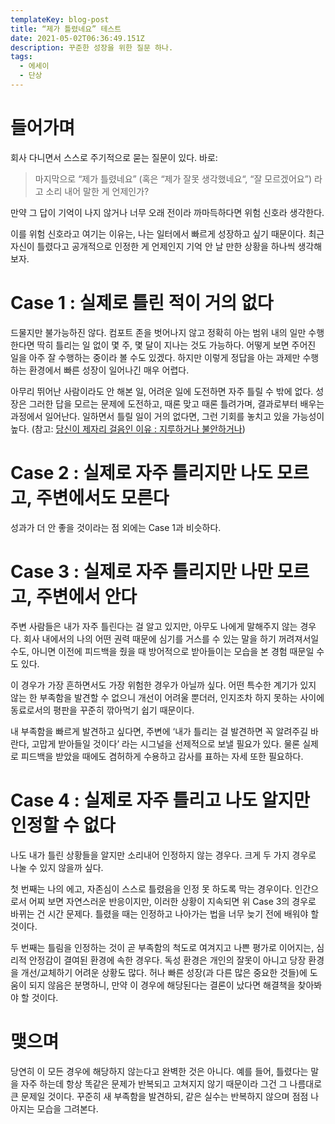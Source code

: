 ```yaml
---
templateKey: blog-post
title: “제가 틀렸네요” 테스트
date: 2021-05-02T06:36:49.151Z
description: 꾸준한 성장을 위한 질문 하나.
tags:
  - 에세이
  - 단상
---
```

# 들어가며

회사 다니면서 스스로 주기적으로 묻는 질문이 있다. 바로: 

> 마지막으로 “제가 틀렸네요” (혹은 “제가 잘못 생각했네요“, “잘 모르겠어요”) 라고 소리 내어 말한 게 언제인가?

만약 그 답이 기억이 나지 않거나 너무 오래 전이라 까마득하다면 위험 신호라 생각한다.

이를 위험 신호라고 여기는 이유는, 나는 일터에서 빠르게 성장하고 싶기 때문이다. 최근 자신이 틀렸다고 공개적으로 인정한 게 언제인지 기억 안 날 만한 상황을 하나씩 생각해보자.

# Case 1 : 실제로 틀린 적이 거의 없다

드물지만 불가능하진 않다. 컴포트 존을 벗어나지 않고 정확히 아는 범위 내의 일만 수행한다면 딱히 틀리는 일 없이 몇 주, 몇 달이 지나는 것도 가능하다. 어떻게 보면 주어진 일을 아주 잘 수행하는 중이라 볼 수도 있겠다. 하지만 이렇게 정답을 아는 과제만 수행하는 환경에서 빠른 성장이 일어나긴 매우 어렵다.

아무리 뛰어난 사람이라도 안 해본 일, 어려운 일에 도전하면 자주 틀릴 수 밖에 없다. 성장은 그러한 답을 모르는 문제에 도전하고, 때론 맞고 때론 틀려가며, 결과로부터 배우는 과정에서 일어난다. 일하면서 틀릴 일이 거의 없다면, 그런 기회를 놓치고 있을 가능성이 높다. (참고: [당신이 제자리 걸음인 이유 : 지루하거나 불안하거나](http://agile.egloos.com/5749946))

# Case 2 : 실제로 자주 틀리지만 나도 모르고, 주변에서도 모른다

성과가 더 안 좋을 것이라는 점 외에는 Case 1과 비슷하다.

# Case 3 : 실제로 자주 틀리지만 나만 모르고, 주변에서 안다

주변 사람들은 내가 자주 틀린다는 걸 알고 있지만, 아무도 나에게 말해주지 않는 경우다. 회사 내에서의 나의 어떤 권력 때문에 심기를 거스를 수 있는 말을 하기 꺼려져서일 수도, 아니면 이전에 피드백을 줬을 때 방어적으로 받아들이는 모습을 본 경험 때문일 수도 있다.

이 경우가 가장 흔하면서도 가장 위험한 경우가 아닐까 싶다. 어떤 특수한 계기가 있지 않는 한 부족함을 발견할 수 없으니 개선이 어려울 뿐더러, 인지조차 하지 못하는 사이에 동료로서의 평판을 꾸준히 깎아먹기 쉽기 때문이다.

내 부족함을 빠르게 발견하고 싶다면, 주변에 ‘내가 틀리는 걸 발견하면 꼭 알려주길 바란다, 고맙게 받아들일 것이다’ 라는 시그널을 선제적으로 보낼 필요가 있다. 물론 실제로 피드백을 받았을 때에도 겸허하게 수용하고 감사를 표하는 자세 또한 필요하다.

# Case 4 : 실제로 자주 틀리고 나도 알지만 인정할 수 없다

나도 내가 틀린 상황들을 알지만 소리내어 인정하지 않는 경우다. 크게 두 가지 경우로 나눌 수 있지 않을까 싶다.

첫 번째는 나의 에고, 자존심이 스스로 틀렸음을 인정 못 하도록 막는 경우이다. 인간으로서 어찌 보면 자연스러운 반응이지만, 이러한 상황이 지속되면 위 Case 3의 경우로 바뀌는 건 시간 문제다. 틀렸을 때는 인정하고 나아가는 법을 너무 늦기 전에 배워야 할 것이다.

두 번째는 틀림을 인정하는 것이 곧 부족함의 척도로 여겨지고 나쁜 평가로 이어지는, 심리적 안정감이 결여된 환경에 속한 경우다. 독성 환경은 개인의 잘못이 아니고 당장 환경을 개선/교체하기 어려운 상황도 많다. 허나 빠른 성장(과 다른 많은 중요한 것들)에 도움이 되지 않음은 분명하니, 만약 이 경우에 해당된다는 결론이 났다면 해결책을 찾아봐야 할 것이다.

# 맺으며

당연히 이 모든 경우에 해당하지 않는다고 완벽한 것은 아니다. 예를 들어, 틀렸다는 말을 자주 하는데 항상 똑같은 문제가 반복되고 고쳐지지 않기 때문이라 그건 그 나름대로 큰 문제일 것이다. 꾸준히 새 부족함을 발견하되, 같은 실수는 반복하지 않으며 점점 나아지는 모습을 그려본다.